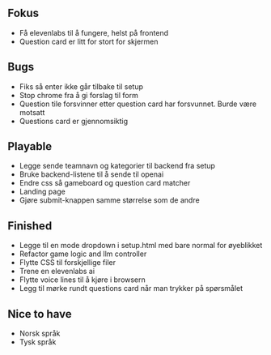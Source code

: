 ## Fokus
- Få elevenlabs til å fungere, helst på frontend
- Question card er litt for stort for skjermen

## Bugs
- Fiks så enter ikke går tilbake til setup
- Stop chrome fra å gi forslag til form 
- Question tile forsvinner etter question card har forsvunnet. Burde være motsatt
- Questions card er gjennomsiktig


## Playable
- Legge sende teamnavn og kategorier til backend fra setup
- Bruke backend-listene til å sende til openai
- Endre css så gameboard og question card matcher
- Landing page
- Gjøre submit-knappen samme størrelse som de andre

## Finished
- Legge til en mode dropdown i setup.html med bare normal for øyeblikket
- Refactor game logic and llm controller
- Flytte CSS til forskjellige filer
- Trene en elevenlabs ai
- Flytte voice lines til å kjøre i browsern
- Legg til mørke rundt questions card når man trykker på spørsmålet


## Nice to have
- Norsk språk
- Tysk språk

